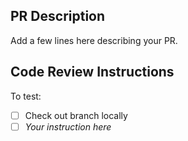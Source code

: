 ## PR Description
Add a few lines here describing your PR.

## Code Review Instructions
To test:
- [ ] Check out branch locally
- [ ] _Your instruction here_
